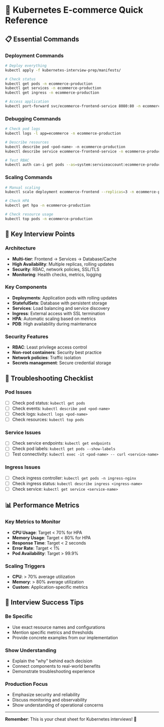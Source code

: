 # 🚀 **Kubernetes E-commerce Quick Reference**

## 📋 **Essential Commands**

### **Deployment Commands**
```bash
# Deploy everything
kubectl apply -f kubernetes-interview-prep/manifests/

# Check status
kubectl get pods -n ecommerce-production
kubectl get services -n ecommerce-production
kubectl get ingress -n ecommerce-production

# Access application
kubectl port-forward svc/ecommerce-frontend-service 8080:80 -n ecommerce-production
```

### **Debugging Commands**
```bash
# Check pod logs
kubectl logs -l app=ecommerce -n ecommerce-production

# Describe resources
kubectl describe pod <pod-name> -n ecommerce-production
kubectl describe service ecommerce-frontend-service -n ecommerce-production

# Test RBAC
kubectl auth can-i get pods --as=system:serviceaccount:ecommerce-production:ecommerce-frontend -n ecommerce-production
```

### **Scaling Commands**
```bash
# Manual scaling
kubectl scale deployment ecommerce-frontend --replicas=3 -n ecommerce-production

# Check HPA
kubectl get hpa -n ecommerce-production

# Check resource usage
kubectl top pods -n ecommerce-production
```

## 🎯 **Key Interview Points**

### **Architecture**
- **Multi-tier**: Frontend → Services → Database/Cache
- **High Availability**: Multiple replicas, rolling updates
- **Security**: RBAC, network policies, SSL/TLS
- **Monitoring**: Health checks, metrics, logging

### **Key Components**
- **Deployments**: Application pods with rolling updates
- **StatefulSets**: Database with persistent storage
- **Services**: Load balancing and service discovery
- **Ingress**: External access with SSL termination
- **HPA**: Automatic scaling based on metrics
- **PDB**: High availability during maintenance

### **Security Features**
- **RBAC**: Least privilege access control
- **Non-root containers**: Security best practice
- **Network policies**: Traffic isolation
- **Secrets management**: Secure credential storage

## 🔧 **Troubleshooting Checklist**

### **Pod Issues**
- [ ] Check pod status: `kubectl get pods`
- [ ] Check events: `kubectl describe pod <pod-name>`
- [ ] Check logs: `kubectl logs <pod-name>`
- [ ] Check resources: `kubectl top pods`

### **Service Issues**
- [ ] Check service endpoints: `kubectl get endpoints`
- [ ] Check pod labels: `kubectl get pods --show-labels`
- [ ] Test connectivity: `kubectl exec -it <pod-name> -- curl <service-name>`

### **Ingress Issues**
- [ ] Check ingress controller: `kubectl get pods -n ingress-nginx`
- [ ] Check ingress status: `kubectl describe ingress <ingress-name>`
- [ ] Check service: `kubectl get service <service-name>`

## 📊 **Performance Metrics**

### **Key Metrics to Monitor**
- **CPU Usage**: Target < 70% for HPA
- **Memory Usage**: Target < 80% for HPA
- **Response Time**: Target < 2 seconds
- **Error Rate**: Target < 1%
- **Pod Availability**: Target > 99.9%

### **Scaling Triggers**
- **CPU**: > 70% average utilization
- **Memory**: > 80% average utilization
- **Custom**: Application-specific metrics

## 🎯 **Interview Success Tips**

### **Be Specific**
- Use exact resource names and configurations
- Mention specific metrics and thresholds
- Provide concrete examples from our implementation

### **Show Understanding**
- Explain the "why" behind each decision
- Connect components to real-world benefits
- Demonstrate troubleshooting experience

### **Production Focus**
- Emphasize security and reliability
- Discuss monitoring and observability
- Show understanding of operational concerns

---

**Remember**: This is your cheat sheet for Kubernetes interviews! 🚀
